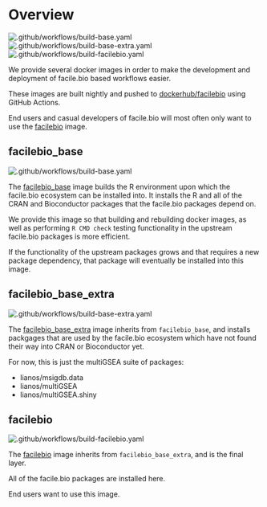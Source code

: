 # Overview

<!-- badges: start -->
![.github/workflows/build-base.yaml](https://github.com/facilebio/dockerhub/workflows/.github/workflows/build-base.yaml/badge.svg)
![.github/workflows/build-base-extra.yaml](https://github.com/facilebio/dockerhub/workflows/.github/workflows/build-base-extra.yaml/badge.svg)
![.github/workflows/build-facilebio.yaml](https://github.com/facilebio/dockerhub/workflows/.github/workflows/build-facilebio.yaml/badge.svg)
<!-- badges: end -->

We provide several docker images in order to make the development and deployment
of facile.bio based workflows easier.

These images are built nightly and pushed to
[dockerhub/facilebio](https://hub.docker.com/u/facilebio) using GitHub Actions.

End users and casual developers of facile.bio will most often only want to
use the [facilebio](https://hub.docker.com/r/facilebio/facilebio) image.

## facilebio_base

![.github/workflows/build-base.yaml](https://github.com/facilebio/dockerhub/workflows/.github/workflows/build-base.yaml/badge.svg)

The [facilebio_base](https://hub.docker.com/r/facilebio/facilebio_base) image
builds the R environment upon which the facile.bio ecosystem can be installed
into. It installs the R and all of the CRAN and Bioconductor packages that
the facile.bio packages depend on.

We provide this image so that building and rebuilding docker images, as well
as performing `R CMD check` testing functionality in the upstream facile.bio
packages is more efficient.

If the functionality of the upstream packages grows and that requires a new
package dependency, that package will eventually be installed into this image.

## facilebio_base_extra

![.github/workflows/build-base-extra.yaml](https://github.com/facilebio/dockerhub/workflows/.github/workflows/build-base-extra.yaml/badge.svg)

The [facilebio_base_extra](https://hub.docker.com/r/facilebio/facilebio_base_extra)
image inherits from `facilebio_base`, and installs packgages that are used by
the facile.bio ecosystem which have not found their way into CRAN or
Bioconductor yet.

For now, this is just the multiGSEA suite of packages:

* lianos/msigdb.data
* lianos/multiGSEA
* lianos/multiGSEA.shiny

## facilebio

![.github/workflows/build-facilebio.yaml](https://github.com/facilebio/dockerhub/workflows/.github/workflows/build-facilebio.yaml/badge.svg)

The [facilebio](https://hub.docker.com/r/facilebio/facilebio) image inherits
from `facilebio_base_extra`, and is the final layer.

All of the facile.bio packages are installed here.

End users want to use this image.
